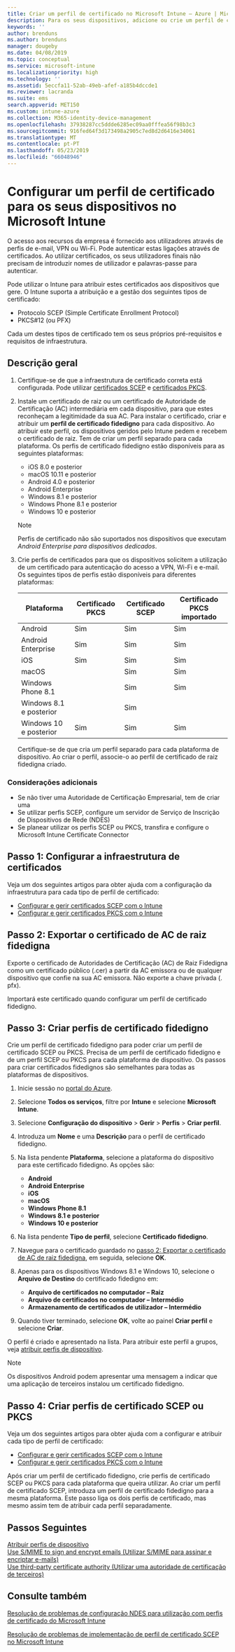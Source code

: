 ```yaml
---
title: Criar um perfil de certificado no Microsoft Intune – Azure | Microsoft Docs
description: Para os seus dispositivos, adicione ou crie um perfil de certificado ao configurar um ambiente de certificado SCEP ou PKCS, exporte o certificado público, crie o perfil no portal do Azure e, em seguida, atribua o SCEP ou PKCS ao perfil de certificado no Microsoft Intune no portal do Azure
keywords: ''
author: brenduns
ms.author: brenduns
manager: dougeby
ms.date: 04/08/2019
ms.topic: conceptual
ms.service: microsoft-intune
ms.localizationpriority: high
ms.technology: ''
ms.assetid: 5eccfa11-52ab-49eb-afef-a185b4dccde1
ms.reviewer: lacranda
ms.suite: ems
search.appverid: MET150
ms.custom: intune-azure
ms.collection: M365-identity-device-management
ms.openlocfilehash: 37938287cc5ddde6285ec09aa0fffea56f98b3c3
ms.sourcegitcommit: 916fed64f3d173498a2905c7ed8d2d6416e34061
ms.translationtype: MT
ms.contentlocale: pt-PT
ms.lasthandoff: 05/23/2019
ms.locfileid: "66048946"
---
```

# <a name="configure-a-certificate-profile-for-your-devices-in-microsoft-intune"></a>Configurar um perfil de certificado para os seus dispositivos no Microsoft Intune

O acesso aos recursos da empresa é fornecido aos utilizadores através de perfis de e-mail, VPN ou Wi-Fi. Pode autenticar estas ligações através de certificados. Ao utilizar certificados, os seus utilizadores finais não precisam de introduzir nomes de utilizador e palavras-passe para autenticar.

Pode utilizar o Intune para atribuir estes certificados aos dispositivos que gere. O Intune suporta a atribuição e a gestão dos seguintes tipos de certificado:

- Protocolo SCEP (Simple Certificate Enrollment Protocol)
- PKCS#12 (ou PFX)

Cada um destes tipos de certificado tem os seus próprios pré-requisitos e requisitos de infraestrutura.


## <a name="overview"></a>Descrição geral

1. Certifique-se de que a infraestrutura de certificado correta está configurada. Pode utilizar [certificados SCEP](certificates-scep-configure.md) e [certificados PKCS](certficates-pfx-configure.md).

2. Instale um certificado de raiz ou um certificado de Autoridade de Certificação (AC) intermediária em cada dispositivo, para que estes reconheçam a legitimidade da sua AC. Para instalar o certificado, criar e atribuir um **perfil de certificado fidedigno** para cada dispositivo. Ao atribuir este perfil, os dispositivos geridos pelo Intune pedem e recebem o certificado de raiz. Tem de criar um perfil separado para cada plataforma. Os perfis de certificado fidedigno estão disponíveis para as seguintes plataformas:

    - iOS 8.0 e posterior
    - macOS 10.11 e posterior
    - Android 4.0 e posterior
    - Android Enterprise  
    - Windows 8.1 e posterior
    - Windows Phone 8.1 e posterior
    - Windows 10 e posterior

    > [!NOTE]  
    > Perfis de certificado não são suportados nos dispositivos que executam *Android Enterprise para dispositivos dedicados*.

3. Crie perfis de certificados para que os dispositivos solicitem a utilização de um certificado para autenticação do acesso a VPN, Wi-Fi e e-mail. Os seguintes tipos de perfis estão disponíveis para diferentes plataformas:  

   | Plataforma     |Certificado PKCS|Certificado SCEP| Certificado PKCS importado | 
   |--------------|----------------|----------------|-------------------|
   | Android                | Sim    | Sim    | Sim    |
   | Android Enterprise     | Sim    | Sim    | Sim    |
   | iOS                    | Sim    | Sim    | Sim    |
   | macOS                  |        | Sim    | Sim    |
   | Windows Phone 8.1      |        | Sim    | Sim    |
   | Windows 8.1 e posterior  |        | Sim    |        |
   | Windows 10 e posterior   | Sim    | Sim    | Sim    |

   Certifique-se de que cria um perfil separado para cada plataforma de dispositivo. Ao criar o perfil, associe-o ao perfil de certificado de raiz fidedigna criado.

### <a name="further-considerations"></a>Considerações adicionais

- Se não tiver uma Autoridade de Certificação Empresarial, tem de criar uma
- Se utilizar perfis SCEP, configure um servidor de Serviço de Inscrição de Dispositivos de Rede (NDES)
- Se planear utilizar os perfis SCEP ou PKCS, transfira e configure o Microsoft Intune Certificate Connector


## <a name="step-1-configure-your-certificate-infrastructure"></a>Passo 1: Configurar a infraestrutura de certificados

Veja um dos seguintes artigos para obter ajuda com a configuração da infraestrutura para cada tipo de perfil de certificado:

- [Configurar e gerir certificados SCEP com o Intune](certificates-scep-configure.md)
- [Configurar e gerir certificados PKCS com o Intune](certficates-pfx-configure.md)


## <a name="step-2-export-your-trusted-root-ca-certificate"></a>Passo 2: Exportar o certificado de AC de raiz fidedigna

Exporte o certificado de Autoridades de Certificação (AC) de Raiz Fidedigna como um certificado público (.cer) a partir da AC emissora ou de qualquer dispositivo que confie na sua AC emissora. Não exporte a chave privada (. pfx).

Importará este certificado quando configurar um perfil de certificado fidedigno.

## <a name="step-3-create-trusted-certificate-profiles"></a>Passo 3: Criar perfis de certificado fidedigno
Crie um perfil de certificado fidedigno para poder criar um perfil de certificado SCEP ou PKCS. Precisa de um perfil de certificado fidedigno e de um perfil SCEP ou PKCS para cada plataforma de dispositivo. Os passos para criar certificados fidedignos são semelhantes para todas as plataformas de dispositivos.

1. Inicie sessão no [portal do Azure](https://portal.azure.com).
2. Selecione **Todos os serviços**, filtre por **Intune** e selecione **Microsoft Intune**.
3. Selecione **Configuração do dispositivo** > **Gerir** > **Perfis** > **Criar perfil**.
4. Introduza um **Nome** e uma **Descrição** para o perfil de certificado fidedigno.
5. Na lista pendente **Plataforma**, selecione a plataforma do dispositivo para este certificado fidedigno. As opções são:

    - **Android**
    - **Android Enterprise**
    - **iOS**
    - **macOS**
    - **Windows Phone 8.1**
    - **Windows 8.1 e posterior**
    - **Windows 10 e posterior**

6. Na lista pendente **Tipo de perfil**, selecione **Certificado fidedigno**.
7. Navegue para o certificado guardado no [passo 2: Exportar o certificado de AC de raiz fidedigna](#step-2-export-your-trusted-root-ca-certificate), em seguida, selecione **OK**.
8. Apenas para os dispositivos Windows 8.1 e Windows 10, selecione o **Arquivo de Destino** do certificado fidedigno em:

    - **Arquivo de certificados no computador – Raiz**
    - **Arquivo de certificados no computador – Intermédio**
    - **Armazenamento de certificados de utilizador – Intermédio**

9. Quando tiver terminado, selecione **OK**, volte ao painel **Criar perfil** e selecione **Criar**.

O perfil é criado e apresentado na lista. Para atribuir este perfil a grupos, veja [atribuir perfis de dispositivo](device-profile-assign.md).

   >[!NOTE]
   > Os dispositivos Android podem apresentar uma mensagem a indicar que uma aplicação de terceiros instalou um certificado fidedigno.

## <a name="step-4-create-scep-or-pkcs-certificate-profiles"></a>Passo 4: Criar perfis de certificado SCEP ou PKCS

Veja um dos seguintes artigos para obter ajuda com a configurar e atribuir cada tipo de perfil de certificado:

- [Configurar e gerir certificados SCEP com o Intune](certificates-scep-configure.md)
- [Configurar e gerir certificados PKCS com o Intune](certficates-pfx-configure.md)

Após criar um perfil de certificado fidedigno, crie perfis de certificado SCEP ou PKCS para cada plataforma que queira utilizar. Ao criar um perfil de certificado SCEP, introduza um perfil de certificado fidedigno para a mesma plataforma. Este passo liga os dois perfis de certificado, mas mesmo assim tem de atribuir cada perfil separadamente.

## <a name="next-steps"></a>Passos Seguintes
[Atribuir perfis de dispositivo](device-profile-assign.md)  
[Use S/MIME to sign and encrypt emails (Utilizar S/MIME para assinar e encriptar e-mails)](certificates-s-mime-encryption-sign.md)  
[Use third-party certificate authority (Utilizar uma autoridade de certificação de terceiros)](certificate-authority-add-scep-overview.md)

## <a name="see-also"></a>Consulte também

[Resolução de problemas de configuração NDES para utilização com perfis de certificado do Microsoft Intune](https://support.microsoft.com/help/4459540)

[Resolução de problemas de implementação de perfil de certificado SCEP no Microsoft Intune](https://support.microsoft.com/help/4457481)
